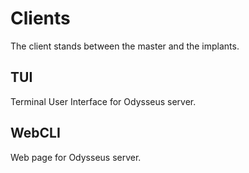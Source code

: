 # Clients
The client stands between the master and the implants.

## TUI
Terminal User Interface for Odysseus server.

## WebCLI
Web page for Odysseus server.
